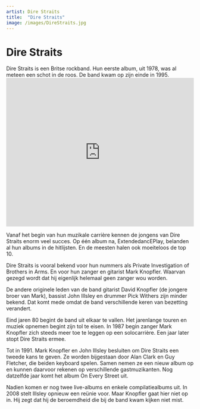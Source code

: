 ```yaml
---
artist: Dire Straits
title:  "Dire Straits"
image: /images/DireStraits.jpg
---
```


# Dire Straits

<span class="lead">Dire Straits is een Britse rockband. Hun eerste album, uit 1978, was al meteen een schot in de roos. De band kwam op zijn einde in 1995.</span>

<iframe width="100%" height="400" src="https://www.youtube.com/embed/_atRLSxfg_0" frameborder="0" allowfullscreen></iframe>

Vanaf het begin van hun muzikale carrière kennen de jongens van <span class="engels">Dire Straits</span> enorm veel succes. Op één album na, <span class="engels">ExtendedancEPlay</span>, belanden al hun albums in de <span tooltip=" {% include link.html tekst='Billboard' url='http://www.billboard.com/artist/300978/dire-straits/chart/' escaped=true new_tab=true %}">hitlijsten</span>. En de meesten halen ook moeiteloos de top 10. <span class="engels">Dire Straits</span> is vooral bekend voor hun nummers als <span class="engels">Private Investigation</span> of <span class="engels">Brothers in Arms</span>. En voor hun zanger en gitarist Mark Knopfler. Waarvan gezegd wordt dat hij eigenlijk helemaal geen zanger wou worden. De andere originele leden van de band gitarist David Knopfler (de jongere broer van Mark), bassist John Illsley en drummer Pick Withers zijn minder bekend. Dat komt mede omdat de band verschillende keren van bezetting verandert. Eind jaren 80 begint de band uit elkaar te vallen. Het jarenlange touren en muziek opnemen begint zijn tol te eisen. In 1987 begin zanger Mark Knopfler zich steeds meer toe te leggen op een solocarrière. Een jaar later stopt <span class="engels">Dire Straits</span> ermee. Tot in 1991. Mark Knopfler en John Illsley besluiten om <span class="engels">Dire Straits</span> een tweede kans te geven. Ze worden bijgestaan door Alan Clark en Guy Fletcher, die beiden keyboard spelen. Samen nemen ze een nieuw album op en kunnen daarvoor rekenen op verschillende gastmuzikanten. Nog datzelfde jaar komt het album <span class="engels">On Every Street</span> uit. Nadien komen er nog twee live-albums en enkele <span tooltip="Op een compilatie cd staan nummers die al eerder uitgebracht zijn op andere cd’s. Er wordt dus materiaal van op verschillende cd’s samengebracht op één cd. Meestal gaat het dan om een cd met de grootste hits van de artiest. Of de meest gespeelde liedjes van dat moment.">compilatiealbums</span> uit. In 2008 stelt Illsley opnieuw een reünie voor. <span tooltip=" BBC, Knopfler declines Straits reunion, Ian Youngs, geraadpleegd op 23/07/2917{% include link.html tekst='Bron' url='http://news.bbc.co.uk/1/hi/entertainment/7656310.stm' escaped=true new_tab=true %}">Maar Knopfler gaat hier niet op in</span>. Hij zegt dat hij de beroemdheid die bij de band kwam kijken niet mist. 
